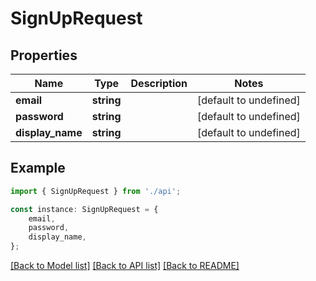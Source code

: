 # SignUpRequest


## Properties

Name | Type | Description | Notes
------------ | ------------- | ------------- | -------------
**email** | **string** |  | [default to undefined]
**password** | **string** |  | [default to undefined]
**display_name** | **string** |  | [default to undefined]

## Example

```typescript
import { SignUpRequest } from './api';

const instance: SignUpRequest = {
    email,
    password,
    display_name,
};
```

[[Back to Model list]](../README.md#documentation-for-models) [[Back to API list]](../README.md#documentation-for-api-endpoints) [[Back to README]](../README.md)
